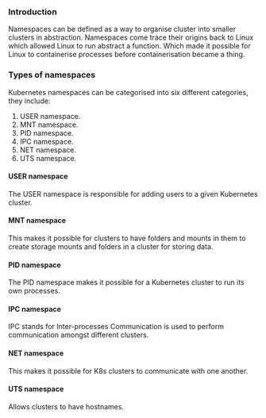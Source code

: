 ### Introduction
Namespaces can be defined as a way to organise cluster into smaller clusters in abstraction. Namespaces come trace their origins back to Linux which allowed Linux to run abstract a function. Which made it possible for Linux to containerise processes before containerisation became a thing.
### Types of namespaces
Kubernetes namespaces can be categorised into six different categories, they include:
1. USER namespace.
2. MNT namespace.
3. PID namespace.
4. IPC namespace.
5. NET namespace.
6. UTS namespace.
#### USER namespace
The USER namespace is responsible for adding users to a given Kubernetes cluster. 
#### MNT namespace
This makes it possible for clusters to have folders and mounts in them to create storage mounts and folders in a cluster for storing data.
#### PID namespace
The PID namespace makes it possible for a Kubernetes cluster to run its own processes.
#### IPC namespace
IPC stands for Inter-processes Communication is used to perform  communication amongst different clusters. 
#### NET namespace
This makes it possible for K8s clusters to communicate with one another. 
#### UTS namespace
Allows clusters to have hostnames.